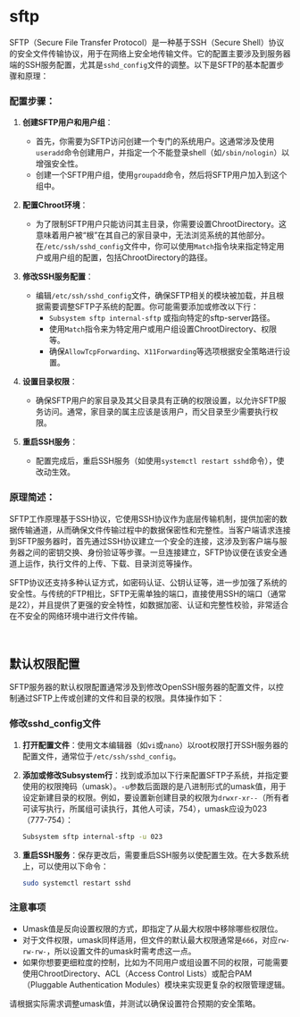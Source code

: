 # sftp
SFTP（Secure File Transfer Protocol）是一种基于SSH（Secure Shell）协议的安全文件传输协议，用于在网络上安全地传输文件。它的配置主要涉及到服务器端的SSH服务配置，尤其是`sshd_config`文件的调整。以下是SFTP的基本配置步骤和原理：

### 配置步骤：

1. **创建SFTP用户和用户组**：
   - 首先，你需要为SFTP访问创建一个专门的系统用户。这通常涉及使用`useradd`命令创建用户，并指定一个不能登录shell（如`/sbin/nologin`）以增强安全性。
   - 创建一个SFTP用户组，使用`groupadd`命令，然后将SFTP用户加入到这个组中。

2. **配置Chroot环境**：
   - 为了限制SFTP用户只能访问其主目录，你需要设置ChrootDirectory。这意味着用户被“根”在其自己的家目录中，无法浏览系统的其他部分。在`/etc/ssh/sshd_config`文件中，你可以使用`Match`指令块来指定特定用户或用户组的配置，包括ChrootDirectory的路径。

3. **修改SSH服务配置**：
   - 编辑`/etc/ssh/sshd_config`文件，确保SFTP相关的模块被加载，并且根据需要调整SFTP子系统的配置。你可能需要添加或修改以下行：
     - `Subsystem sftp internal-sftp` 或指向特定的sftp-server路径。
     - 使用`Match`指令来为特定用户或用户组设置ChrootDirectory、权限等。
     - 确保`AllowTcpForwarding`、`X11Forwarding`等选项根据安全策略进行设置。

4. **设置目录权限**：
   - 确保SFTP用户的家目录及其父目录具有正确的权限设置，以允许SFTP服务访问。通常，家目录的属主应该是该用户，而父目录至少需要执行权限。

5. **重启SSH服务**：
   - 配置完成后，重启SSH服务（如使用`systemctl restart sshd`命令），使改动生效。

### 原理简述：

SFTP工作原理基于SSH协议，它使用SSH协议作为底层传输机制，提供加密的数据传输通道，从而确保文件传输过程中的数据保密性和完整性。当客户端请求连接到SFTP服务器时，首先通过SSH协议建立一个安全的连接，这涉及到客户端与服务器之间的密钥交换、身份验证等步骤。一旦连接建立，SFTP协议便在该安全通道上运作，执行文件的上传、下载、目录浏览等操作。

SFTP协议还支持多种认证方式，如密码认证、公钥认证等，进一步加强了系统的安全性。与传统的FTP相比，SFTP无需单独的端口，直接使用SSH的端口（通常是22），并且提供了更强的安全特性，如数据加密、认证和完整性校验，非常适合在不安全的网络环境中进行文件传输。


<br>

## 默认权限配置
SFTP服务器的默认权限配置通常涉及到修改OpenSSH服务器的配置文件，以控制通过SFTP上传或创建的文件和目录的权限。具体操作如下：

### 修改sshd_config文件

1. **打开配置文件**：使用文本编辑器（如`vi`或`nano`）以root权限打开SSH服务器的配置文件，通常位于`/etc/ssh/sshd_config`。

2. **添加或修改Subsystem行**：找到或添加以下行来配置SFTP子系统，并指定要使用的权限掩码（umask）。`-u`参数后面跟的是八进制形式的umask值，用于设定新建目录的权限。例如，要设置新创建目录的权限为`drwxr-xr--`（所有者可读写执行，所属组可读执行，其他人可读，754），umask应设为023（777-754）：

   ```bash
   Subsystem sftp internal-sftp -u 023
   ```

3. **重启SSH服务**：保存更改后，需要重启SSH服务以使配置生效。在大多数系统上，可以使用以下命令：

   ```bash
   sudo systemctl restart sshd
   ```

### 注意事项

- Umask值是反向设置权限的方式，即指定了从最大权限中移除哪些权限位。
- 对于文件权限，umask同样适用，但文件的默认最大权限通常是`666`，对应`rw-rw-rw-`，所以设置文件的umask时需考虑这一点。
- 如果你想要更细粒度的控制，比如为不同用户或组设置不同的权限，可能需要使用ChrootDirectory、ACL（Access Control Lists）或配合PAM（Pluggable Authentication Modules）模块来实现更复杂的权限管理逻辑。

请根据实际需求调整umask值，并测试以确保设置符合预期的安全策略。
